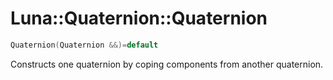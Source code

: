 # Luna::Quaternion::Quaternion

```c++
Quaternion(Quaternion &&)=default
```

Constructs one quaternion by coping components from another quaternion. 

